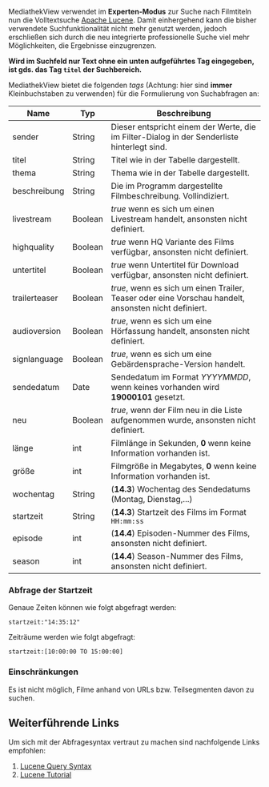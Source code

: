 MediathekView verwendet im **Experten-Modus** zur Suche nach Filmtiteln nun die Volltextsuche [Apache Lucene](https://lucene.apache.org). Damit einhergehend kann die bisher verwendete Suchfunktionalität nicht mehr genutzt werden, jedoch erschließen sich durch die neu integrierte professionelle Suche viel mehr Möglichkeiten, die Ergebnisse einzugrenzen.

**Wird im Suchfeld nur Text ohne ein unten aufgeführtes Tag eingegeben, ist gds. das Tag `titel` der Suchbereich.**

MediathekView bietet die folgenden *tags* (Achtung: hier sind **immer** Kleinbuchstaben zu verwenden) für die Formulierung von Suchabfragen an:

| Name          | Typ     | Beschreibung                                                                                         |
|---------------|---------|------------------------------------------------------------------------------------------------------|
| sender        | String  | Dieser entspricht einem der Werte, die im Filter-Dialog in der Senderliste hinterlegt sind.          |
| titel         | String  | Titel wie in der Tabelle dargestellt.                                                                |
| thema         | String  | Thema wie in der Tabelle dargestellt.                                                                |
| beschreibung  | String  | Die im Programm dargestellte Filmbeschreibung. Vollindiziert.                                        |
| livestream    | Boolean | *true* wenn es sich um einen Livestream handelt, ansonsten nicht definiert.                          |
| highquality   | Boolean | *true* wenn HQ Variante des Films verfügbar, ansonsten nicht definiert.                              |
| untertitel    | Boolean | *true* wenn Untertitel für Download verfügbar, ansonsten nicht definiert.                            |
| trailerteaser | Boolean | *true*, wenn es sich um einen Trailer, Teaser oder eine Vorschau handelt, ansonsten nicht definiert. |
| audioversion  | Boolean | *true*, wenn es sich um eine Hörfassung handelt, ansonsten nicht definiert.                          |
| signlanguage  | Boolean | *true*, wenn es sich um eine Gebärdensprache-Version handelt.                                        |
| sendedatum    | Date    | Sendedatum im Format *YYYYMMDD*, wenn keines vorhanden wird **19000101** gesetzt.                    |
| neu           | Boolean | *true*, wenn der Film neu in die Liste aufgenommen wurde, ansonsten nicht definiert.                 |
| länge         | int     | Filmlänge in Sekunden, **0** wenn keine Information vorhanden ist.                                   |
| größe         | int     | Filmgröße in Megabytes, **0** wenn keine Information vorhanden ist.                                  |
| wochentag     | String  | (**14.3**) Wochentag des Sendedatums (Montag, Dienstag,...)                                          |
| startzeit     | String  | (**14.3**) Startzeit des Films im Format `HH:mm:ss`                                                  |
| episode       | int     | (**14.4**) Episoden-Nummer des Films, ansonsten nicht definiert.                                     |
| season        | int     | (**14.4**) Season-Nummer des Films, ansonsten nicht definiert.                                       |

### Abfrage der Startzeit
Genaue Zeiten können wie folgt abgefragt werden:
```
startzeit:"14:35:12"
```
Zeiträume werden wie folgt abgefragt:
```
startzeit:[10:00:00 TO 15:00:00]
```



### Einschränkungen
Es ist nicht möglich, Filme anhand von URLs bzw. Teilsegmenten davon zu suchen. 

## Weiterführende Links
Um sich mit der Abfragesyntax vertraut zu machen sind nachfolgende Links empfohlen:

1. [Lucene Query Syntax](https://ci-builds.apache.org/job/Lucene/job/Lucene-Artifacts-main/javadoc/queryparser/org/apache/lucene/queryparser/classic/package-summary.html#package.description)
2. [Lucene Tutorial](http://lucenetutorial.com/lucene-query-syntax.html)
